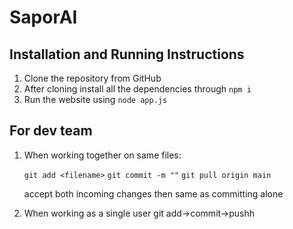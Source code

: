 # SaporAI
## Installation and Running Instructions

 1. Clone the repository from GitHub
 2. After cloning install all the dependencies through 
 ```npm i```
 3. Run the website using ```node app.js```

## For dev team

1. When working together on same files:

    ``` git add <filename> ```
    ``` git commit -m "" ```
    ``` git pull origin main ```
    
    accept both incoming changes
    then same as committing alone

2. When working as a single user git add->commit->pushh
